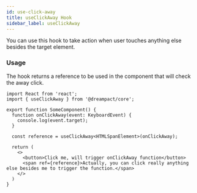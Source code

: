 ```yaml
---
id: use-click-away
title: useClickAway Hook
sidebar_label: useClickAway
---
```


You can use this hook to take action when user touches anything else besides the target element.

### Usage

The hook returns a reference to be used in the component that will check the away click.

```tsx
import React from 'react';
import { useClickAway } from '@dreampact/core';

export function SomeComponent() {
  function onClickAway(event: KeyboardEvent) {
    console.log(event.target);
  }

  const reference = useClickAway<HTMLSpanElement>(onClickAway);

  return (
    <>
      <button>Click me, will trigger onClickAway function</button>
      <span ref={reference}>Actually, you can click really anything else besides me to trigger the function.</span>
    </>
  )
}
```